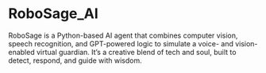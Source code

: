 # RoboSage_AI
RoboSage is a Python-based AI agent that combines computer vision, speech recognition, and GPT-powered logic to simulate a voice- and vision-enabled virtual guardian. It’s a creative blend of tech and soul, built to detect, respond, and guide with wisdom.

